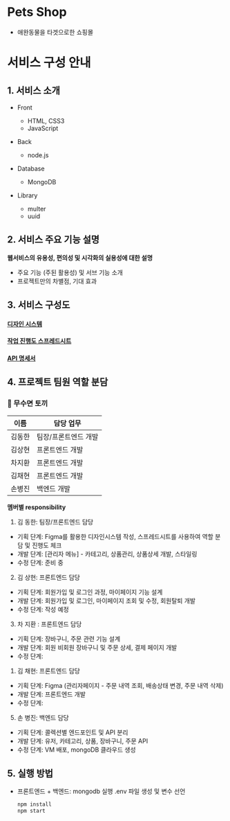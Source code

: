 # Pets Shop
- 애완동물을 타겟으로한 쇼핑몰

# 서비스 구성 안내

## 1. 서비스 소개

- Front
  - HTML, CSS3
  - JavaScript

- Back
  - node.js

- Database
  - MongoDB

- Library
  - multer
  - uuid

## 2. 서비스 주요 기능 설명

**웹서비스의 유용성, 편의성 및 시각화의 실용성에 대한 설명**

- 주요 기능 (주된 활용성) 및 서브 기능 소개
- 프로젝트만의 차별점, 기대 효과

## 3. 서비스 구성도

#### [디자인 시스템](https://www.figma.com/file/55xqd6w8U3WGDQPt2IevKh/pet-shop-design-system?node-id=0%3A1)

#### [작업 진행도 스프레드시트](https://docs.google.com/spreadsheets/d/1X6PqVyeI6bxo8NmF57tKayFB1DoMshBlpRgUTgPL-3A/edit#gid=0)

#### [API 명세서](https://documenter.getpostman.com/view/14584609/2s8YRfNbVn)

## 4. 프로젝트 팀원 역할 분담

### 🐰 무수면 토끼

| 이름   | 담당 업무            |
| ------ | -------------------- |
| 김동한 | 팀장/프론트엔드 개발 |
| 김상현 | 프론트엔드 개발      |
| 차지환 | 프론트엔드 개발      |
| 김채현 | 프론트엔드 개발      |
| 손병진 | 백엔드 개발          |

**멤버별 responsibility**

1. 김 동한: 팀장/프론트엔드 담당

- 기획 단계: Figma를 활용한 디자인시스템 작성, 스프레드시트를 사용하여 역할 분담 및 진행도 체크
- 개발 단계: [관리자 메뉴] - 카테고리, 상품관리, 상품상세 개발, 스타일링
- 수정 단계: 준비 중

2. 김 상현: 프론트엔드 담당

- 기획 단계: 회원가입 및 로그인 과정, 마이페이지 기능 설계
- 개발 단계: 회원가입 및 로그인, 마이페이지 조회 및 수정, 회원탈퇴 개발
- 수정 단계: 작성 예정

3. 차 지환 : 프론트엔드 담당

- 기획 단계: 장바구니, 주문 관련 기능 설계
- 개발 단계: 회원 비회원 장바구니 및 주문 상세, 결제 페이지 개발
- 수정 단계:

1. 김 채현: 프론트엔드 담당

- 기획 단계: Figma (관리자페이지 - 주문 내역 조회, 배송상태 변경, 주문 내역 삭제)
- 개발 단계: 프론트엔드 개발
- 수정 단계:

5. 손 병진: 백엔드 담당

- 기획 단계: 콜렉션별 엔드포인트 및 API 분리
- 개발 단계: 유저, 카테고리, 상품, 장바구니, 주문 API
- 수정 단계: VM 배포, mongoDB 클라우드 생성

## 5. 실행 방법

- 프론트엔드 + 백엔드:
  mongodb 실행
  .env 파일 생성 및 변수 선언
  ```bash
  npm install
  npm start
  ```

